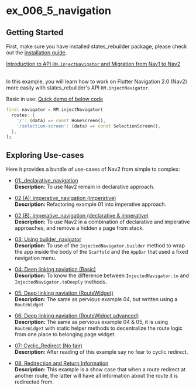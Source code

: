 # ex_006_5_navigation

## Getting Started
First, make sure you have installed states_rebuilder package, please check out the [installation guide](https://github.com/GIfatahTH/states_rebuilder/tree/master/states_rebuilder_package#getting-started-with-states_rebuilder). 

[Introduction to API `RM.injectNavigator` and Migration from Nav1 to Nav2](https://github.com/GIfatahTH/states_rebuilder/issues/249)
<Br> </Br>

In this example, you will learn how to work on Flutter Navigation 2.0 (Nav2) more easily with states_rebuilder's API `RM.injectNavigator`.

Basic in use: [Quick demo of below code](https://github.com/GIfatahTH/states_rebuilder/blob/dev/examples/ex_006_5_navigation/lib/ex14_return_data_from_screen.dart)

```Dart
final navigator = RM.injectNavigator(
  routes: {
    '/': (data) => const HomeScreen(),
    '/selection-screen': (data) => const SelectionScreen(),
  },
);
```

## Exploring Use-cases
Here it provides a bundle of use-cases of Nav2 from simple to complex:

- [01:_declarative_navigation](https://github.com/GIfatahTH/states_rebuilder/blob/dev/examples/ex_006_5_navigation/lib/ex01_declarative_navigation.dart)
   <br /><b> Description: </b>
  To use Nav2 remain in declarative approach.

- [02 (A): imperative_navigation (imperative)](https://github.com/GIfatahTH/states_rebuilder/blob/dev/examples/ex_006_5_navigation/lib/ex02_imperative_navigation.dart)
   <br /><b> Description: </b>
  Refactoring example 01 into imperative approach.

- [02 (B): imperative_navigation (declarative & imperative)](https://github.com/GIfatahTH/states_rebuilder/blob/dev/examples/ex_006_5_navigation/lib/ex02_imperative_navigation.dart)
   <br /><b> Description: </b>
  To use Nav2 in a combination of declarative and imperative approaches, and remove a hidden a page from stack.

- [03: Using builder_navigator](https://github.com/GIfatahTH/states_rebuilder/blob/dev/examples/ex_006_5_navigation/lib/ex03_using_builder.dart)
  <br /><b> Description: </b>
  To use of the `InjectedNavigator.builder` method to wrap the app inside the body of the `Scaffold` and the `AppBar` that used a fixed navigation menu.

- [04: Deep linking naviation (Basic)](https://github.com/GIfatahTH/states_rebuilder/blob/dev/examples/ex_006_5_navigation/lib/ex04_to_deeply_1.dart)
  <br /><b> Description: </b>
  To know the difference between `InjectedNavigator.to` and `InjectedNavigator.toDeeply` methods.
  
- [05: Deep linking naviation (RouteWidget)](https://github.com/GIfatahTH/states_rebuilder/blob/dev/examples/ex_006_5_navigation/lib/ex05_to_deeply_2.dart)
  <br /><b> Description: </b>
  The same as pervious example 04, but written using a `RouteWidget`

- [06: Deep linking naviation (RouteWidget advanced)](https://github.com/GIfatahTH/states_rebuilder/blob/dev/examples/ex_006_5_navigation/lib/ex06_to_deeply_3.dart)
  <br /><b> Description: </b>
  The same as pervious example 04 & 05, it is using `RouteWidget` with static helper methods to decentralize the route logic from one place to belonging page widget.

- [07: Cyclic_Redirect (No fair)](https://github.com/GIfatahTH/states_rebuilder/blob/dev/examples/ex_006_5_navigation/lib/ex07_on_navigate_cyclic_redirect.dart)
  <br /><b> Description: </b>
  After reading of this example say no fear to cyclic redirect.

- [08: Redirection and Return Information](https://github.com/GIfatahTH/states_rebuilder/blob/dev/examples/ex_006_5_navigation/lib/ex08_on_navigate_redirection_from.dart)
  <br /><b> Description: </b>
  This example is a show case that when a route redirect at another route, the latter will have all information about the route it is redirected from.
  


